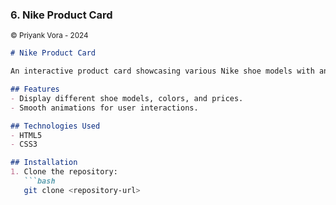 
### **6. Nike Product Card**
<small>&copy; Priyank Vora - 2024</small>

```markdown
# Nike Product Card

An interactive product card showcasing various Nike shoe models with animations.

## Features
- Display different shoe models, colors, and prices.
- Smooth animations for user interactions.

## Technologies Used
- HTML5
- CSS3

## Installation
1. Clone the repository:
   ```bash
   git clone <repository-url>

